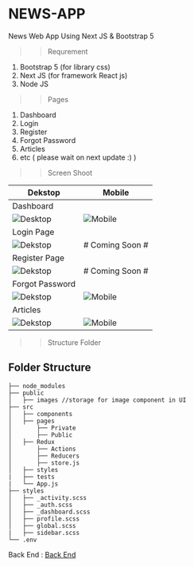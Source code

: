 # NEWS-APP
News Web App Using Next JS & Bootstrap 5

>> Requrement
1. Bootstrap 5 (for library css)
2. Next JS (for framework React js)
3. Node JS

>> Pages
1. Dashboard
2. Login
3. Register
4. Forgot Password
5. Articles
6. etc ( please wait on next update :) )

>> Screen Shoot

|Dekstop|Mobile|
|-|-|
|Dashboard||
|![Desktop](https://user-images.githubusercontent.com/49930719/121777795-0f8c2680-cbbe-11eb-8e64-c476611192ae.PNG)|![Mobile](https://user-images.githubusercontent.com/49930719/121777811-26327d80-cbbe-11eb-8b21-7777bfaa5b64.PNG)|
|Login Page||
|![Dekstop](https://user-images.githubusercontent.com/49930719/121777825-35b1c680-cbbe-11eb-82d4-f2c73fece9b1.PNG)|# Coming Soon #|
|Register Page||
|![Dekstop](https://user-images.githubusercontent.com/49930719/121777852-51b56800-cbbe-11eb-827e-ea3079c34fb7.PNG)|# Coming Soon #|
|Forgot Password||
|![Dekstop](https://user-images.githubusercontent.com/49930719/121778015-1b2c1d00-cbbf-11eb-8229-b72c9a87a937.PNG)|![Mobile](https://user-images.githubusercontent.com/49930719/121778078-69412080-cbbf-11eb-9c10-989f82af3522.PNG)|
|Articles||
|![Dekstop](https://user-images.githubusercontent.com/49930719/121778119-b1604300-cbbf-11eb-9079-0b698d318388.PNG)|![Mobile](https://user-images.githubusercontent.com/49930719/121778129-c210b900-cbbf-11eb-9425-e7baac6c0eac.PNG)|

>> Structure Folder
## Folder Structure

    ├── node_modules             
    ├── public
    │   ├── images //storage for image component in UI
    ├── src
    │   ├── components             
    │   ├── pages   
    │       ├── Private
    │       ├── Public
    │   ├── Redux   
    │       ├── Actions
    │       ├── Reducers
    │       ├── store.js
    │   ├── styles
    |   ├── tests  
    |   └── App.js
    ├── styles
    │   ├── _activity.scss            
    │   ├── _auth.scss
    │   ├── _dashboard.scss
    │   ├── profile.scss            
    │   ├── global.scss
    |   ├── sidebar.scss
    └── .env
    
Back End :
[Back End](https://github.com/irvanswan/chatify-backend)
